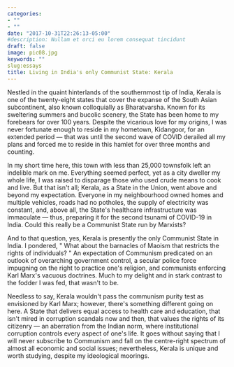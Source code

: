 ```yaml
---
categories:
- ""
- ""
date: "2017-10-31T22:26:13-05:00"
#description: Nullam et orci eu lorem consequat tincidunt 
draft: false
image: pic08.jpg
keywords: ""
slug:essays
title: Living in India's only Communist State: Kerala
---
```


Nestled in the quaint hinterlands of the southernmost tip of India, Kerala is one of the twenty-eight states that cover the expanse of the South Asian subcontinent, also known colloquially as Bharatvarsha. Known for its sweltering summers and bucolic scenery, the State has been home to my forebears for over 100 years. Despite the vicarious love for my origins, I was never fortunate enough to reside in my hometown, Kidangoor, for an extended period — that was until the second wave of COVID derailed all my plans and forced me to reside in this hamlet for over three months and counting.

In my short time here, this town with less than 25,000 townsfolk left an indelible mark on me. Everything seemed perfect, yet as a city dweller my whole life, I was raised to disparage those who used crude means to cook and live. But that isn't all; Kerala, as a State in the Union, went above and beyond my expectation. Everyone in my neighbourhood owned homes and multiple vehicles, roads had no potholes, the supply of electricity was constant, and, above all, the State's healthcare infrastructure was immaculate  — thus, preparing it for the second tsunami of COVID-19 in India. Could this really be a Communist State run by Marxists? 

And to that question, yes, Kerala is presently the only Communist State in India. I pondered, " What about the barnacles of Maoism that restricts the rights of individuals? " An expectation of Communism predicated on an outlook of overarching government control, a secular police force impugning on the right to practice one's religion, and communists enforcing Karl Marx's vacuous doctrines. Much to my delight and in stark contrast to the fodder I was fed, that wasn't to be. 

Needless to say, Kerala wouldn't pass the communism purity test as envisioned by Karl Marx; however, there's something different going on here. A State that delivers equal access to health care and education, that isn't mired in corruption scandals now and then, that values the rights of its citizenry  —  an aberration from the Indian norm, where institutional corruption controls every aspect of one's life. It goes without saying that I will never subscribe to Communism and fall on the centre-right spectrum of almost all economic and social issues; nevertheless, Kerala is unique and worth studying, despite my ideological moorings. 